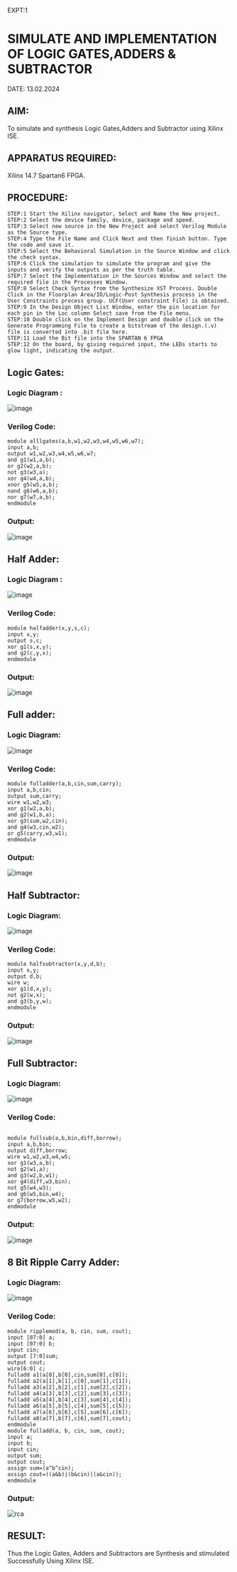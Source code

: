 EXPT:1                  
# SIMULATE AND IMPLEMENTATION OF LOGIC GATES,ADDERS & SUBTRACTOR
DATE: 13.02.2024
## AIM:
To simulate and synthesis Logic Gates,Adders and Subtractor using Xilinx ISE.

## APPARATUS REQUIRED:
Xilinx 14.7 Spartan6 FPGA.

## PROCEDURE: 
```
STEP:1 Start the Xilinx navigator, Select and Name the New project.
STEP:2 Select the device family, device, package and speed.
STEP:3 Select new source in the New Project and select Verilog Module as the Source type.
STEP:4 Type the File Name and Click Next and then finish button. Type the code and save it.
STEP:5 Select the Behavioral Simulation in the Source Window and click the check syntax.
STEP:6 Click the simulation to simulate the program and give the inputs and verify the outputs as per the truth table.
STEP:7 Select the Implementation in the Sources Window and select the required file in the Processes Window.
STEP:8 Select Check Syntax from the Synthesize XST Process. Double Click in the Floorplan Area/IO/Logic-Post Synthesis process in the User Constraints process group. UCF(User constraint File) is obtained.
STEP:9 In the Design Object List Window, enter the pin location for each pin in the Loc column Select save from the File menu.
STEP:10 Double click on the Implement Design and double click on the Generate Programming File to create a bitstream of the design.(.v) file is converted into .bit file here.
STEP:11 Load the Bit file into the SPARTAN 6 FPGA
STEP:12 On the board, by giving required input, the LEDs starts to glow light, indicating the output.
```


## Logic Gates:

### Logic Diagram :
![image](https://github.com/navaneethans/VLSI-LAB-EXPERIMENTS/assets/6987778/ee17970c-3ac9-4603-881b-88e2825f41a4)

### Verilog Code:
```
module alllgates(a,b,w1,w2,w3,w4,w5,w6,w7);
input a,b;
output w1,w2,w3,w4,w5,w6,w7;
and g1(w1,a,b);
or g2(w2,a,b);
not g3(w3,a);
xor g4(w4,a,b);
xnor g5(w5,a,b);
nand g6(w6,a,b);
nor g7(w7,a,b); 
endmodule

```
### Output:
![image](https://github.com/YUVARJ-J/VLSI-LAB-EXP-01/assets/161425982/e6b663eb-ec0c-4ea7-803e-6cdadd2fc4cd)



## Half Adder:

### Logic Diagram :

![image](https://github.com/navaneethans/VLSI-LAB-EXPERIMENTS/assets/6987778/0e1ecb96-0c25-4556-832b-aeeedfdfe7b9)

### Verilog Code:
```
module halfadder(x,y,s,c);
input x,y;
output s,c;
xor g1(s,x,y);
and g2(c,y,x);
endmodule

```
### Output:
![image](https://github.com/YUVARJ-J/VLSI-LAB-EXP-01/assets/161425982/7c50812f-2e89-4294-b498-7aa8d32bfe0d)


## Full adder:

### Logic Diagram:

![image](https://github.com/navaneethans/VLSI-LAB-EXPERIMENTS/assets/6987778/9bb3964c-438f-469d-a3de-c1cca6f323fb)

### Verilog Code:
```
module fulladder(a,b,cin,sum,carry);
input a,b,cin;
output sum,carry;
wire w1,w2,w3;
xor g1(w2,a,b);
and g2(w1,b,a);
xor g3(sum,w2,cin);
and g4(w3,cin,w2);
or g5(carry,w3,w1);
endmodule

```
### Output:
![image](https://github.com/YUVARJ-J/VLSI-LAB-EXP-01/assets/161425982/5a316a07-639f-49c6-ae39-d1f99ec50fab)



## Half Subtractor:

### Logic Diagram:

![image](https://github.com/navaneethans/VLSI-LAB-EXPERIMENTS/assets/6987778/731470b7-eb4e-49f8-8bb7-2994052a7184)

### Verilog Code:

```
module halfsubtractor(x,y,d,b);
input x,y;
output d,b;
wire w;
xor g1(d,x,y);
not g2(w,x);
and g3(b,y,w);
endmodule

```

### Output:

![image](https://github.com/YUVARJ-J/VLSI-LAB-EXP-01/assets/161425982/790dfb51-6250-4a2e-b76f-68bc251e827a)


## Full Subtractor:

### Logic Diagram:

![image](https://github.com/navaneethans/VLSI-LAB-EXPERIMENTS/assets/6987778/d66f874b-c1f2-44b3-a035-7149b56430c1)

### Verilog Code:

```

module fullsub(a,b,bin,diff,borrow);
input a,b,bin;
output diff,borrow;
wire w1,w2,w3,w4,w5;
xor g1(w3,a,b);
not g2(w1,a);
and g3(w2,b,w1);
xor g4(diff,w3,bin);
not g5(w4,w3);
and g6(w5,bin,w4);
or g7(borrow,w5,w2);
endmodule

```

### Output:

![image](https://github.com/YUVARJ-J/VLSI-LAB-EXP-01/assets/161425982/e7feca4f-5abc-4ea0-be45-91aef9524ce5)


## 8 Bit Ripple Carry Adder:

### Logic Diagram:

![image](https://github.com/navaneethans/VLSI-LAB-EXPERIMENTS/assets/6987778/7385a408-40a5-4203-8050-b72818622d79)

### Verilog Code:

```
module ripplemod(a, b, cin, sum, cout);
input [07:0] a;
input [07:0] b;
input cin;
output [7:0]sum;
output cout;
wire[6:0] c;
fulladd a1(a[0],b[0],cin,sum[0],c[0]);
fulladd a2(a[1],b[1],c[0],sum[1],c[1]);
fulladd a3(a[2],b[2],c[1],sum[2],c[2]);
fulladd a4(a[3],b[3],c[2],sum[3],c[3]);
fulladd a5(a[4],b[4],c[3],sum[4],c[4]);
fulladd a6(a[5],b[5],c[4],sum[5],c[5]);
fulladd a7(a[6],b[6],c[5],sum[6],c[6]);
fulladd a8(a[7],b[7],c[6],sum[7],cout);
endmodule
module fulladd(a, b, cin, sum, cout);
input a;
input b;
input cin;
output sum;
output cout;
assign sum=(a^b^cin);
assign cout=((a&b)|(b&cin)|(a&cin));
endmodule
```

### Output:

![rca](https://github.com/Dhinesh0024/VLSI-LAB-EXP-1/assets/160568927/e90aa804-085f-489b-8ebc-eda7686ec7b3)


## RESULT:
Thus the Logic Gates, Adders and Subtractors are Synthesis and stimulated 
Successfully Using Xilinx ISE.



